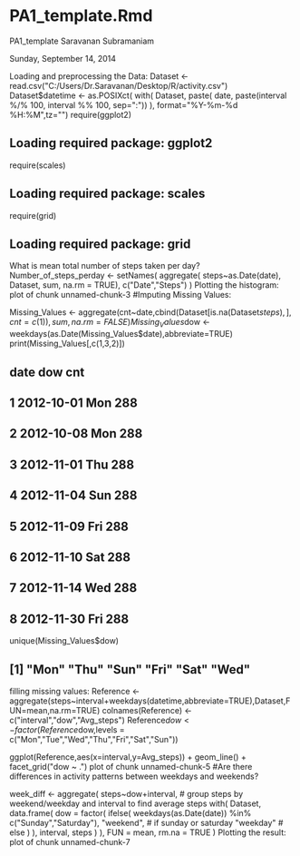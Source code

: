 PA1_template.Rmd
================
PA1_template
Saravanan Subramaniam

Sunday, September 14, 2014

Loading and preprocessing the Data:
Dataset <- read.csv("C:/Users/Dr.Saravanan/Desktop/R/activity.csv")
Dataset$datetime <- as.POSIXct(
  with(
    Dataset,
    paste(
      date,
      paste(interval %/% 100, interval %% 100, sep=":"))
  ),
  format="%Y-%m-%d %H:%M",tz="")
require(ggplot2)
## Loading required package: ggplot2
require(scales)
## Loading required package: scales
require(grid)
## Loading required package: grid
What is mean total number of steps taken per day?
Number_of_steps_perday <- setNames(
  aggregate(
    steps~as.Date(date),
    Dataset,
    sum,
    na.rm = TRUE),
  c("Date","Steps")
)
Plotting the histogram:
plot of chunk unnamed-chunk-3 #Imputing Missing Values:

Missing_Values <- aggregate(cnt~date,cbind(Dataset[is.na(Dataset$steps),],cnt=c(1)),sum,na.rm = FALSE)
Missing_Values$dow <- weekdays(as.Date(Missing_Values$date),abbreviate=TRUE)
print(Missing_Values[,c(1,3,2)])
##         date dow cnt
## 1 2012-10-01 Mon 288
## 2 2012-10-08 Mon 288
## 3 2012-11-01 Thu 288
## 4 2012-11-04 Sun 288
## 5 2012-11-09 Fri 288
## 6 2012-11-10 Sat 288
## 7 2012-11-14 Wed 288
## 8 2012-11-30 Fri 288
unique(Missing_Values$dow)
## [1] "Mon" "Thu" "Sun" "Fri" "Sat" "Wed"
filling missing values:
Reference <- aggregate(steps~interval+weekdays(datetime,abbreviate=TRUE),Dataset,FUN=mean,na.rm=TRUE)
colnames(Reference) <- c("interval","dow","Avg_steps")
Reference$dow <- factor(Reference$dow,levels = c("Mon","Tue","Wed","Thu","Fri","Sat","Sun"))

ggplot(Reference,aes(x=interval,y=Avg_steps)) + geom_line() + facet_grid("dow ~ .")
plot of chunk unnamed-chunk-5 #Are there differences in activity patterns between weekdays and weekends?

week_diff <- aggregate(
  steps~dow+interval,  # group steps by weekend/weekday and interval to find average steps 
  with(
    Dataset,
    data.frame(
      dow = factor(
        ifelse(
          weekdays(as.Date(date)) %in% c("Sunday","Saturday"),
          "weekend",  # if sunday or saturday
          "weekday"   # else
        )
      ),
      interval,
      steps
    )
  ),
  FUN = mean,
  rm.na = TRUE
)
Plotting the result:
plot of chunk unnamed-chunk-7
